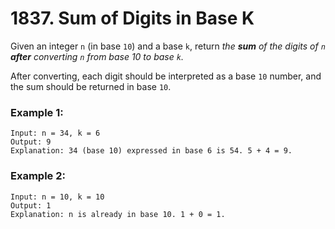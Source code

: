 # 1837. Sum of Digits in Base K
Given an integer `n` (in base `10`) and a base `k`, return *the **sum** of the digits of `n` **after** converting `n` from base 10 to base `k`.*

After converting, each digit should be interpreted as a base `10` number, and the sum should be returned in base `10`.

### Example 1:
```
Input: n = 34, k = 6
Output: 9
Explanation: 34 (base 10) expressed in base 6 is 54. 5 + 4 = 9.
```

### Example 2:
```
Input: n = 10, k = 10
Output: 1
Explanation: n is already in base 10. 1 + 0 = 1.
```
